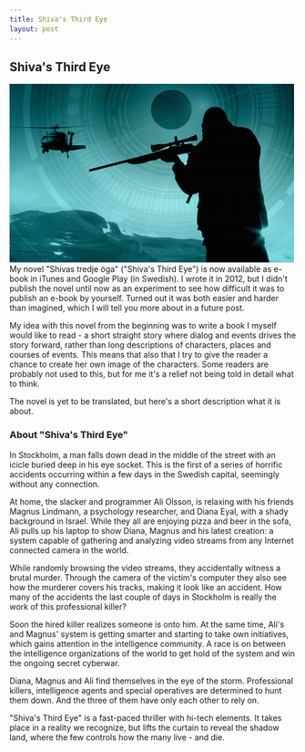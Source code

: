 ```yaml
---
title: Shiva's Third Eye
layout: post
---
```

## Shiva's Third Eye
<img src="/images/shivas_detail.jpg" class="shadow img-center" />
My novel "Shivas tredje öga" ("Shiva's Third Eye") is now available as e-book in iTunes and Google Play (in Swedish). I wrote it in 2012, but I didn't publish the novel until now as an experiment to see how difficult it was to publish an e-book by yourself. Turned out it was both easier and harder than imagined, which I will tell you more about in a future post.

My idea with this novel from the beginning was to write a book I myself would like to read - a short straight story where dialog and events drives the story forward, rather than long descriptions of characters, places and courses of events. This means that also that I try to give the reader a chance to create her own image of the characters. Some readers are probably not used to this, but for me it's a relief not being told in detail what to think.

The novel is yet to be translated, but here's a short description what it is about.

### About "Shiva's Third Eye"

In Stockholm, a man falls down dead in the middle of the street with an icicle buried deep in his eye socket. This is the first of a series of horrific accidents occurring within a few days in the Swedish capital, seemingly without any connection.

At home, the slacker and programmer Ali Olsson, is relaxing with his friends Magnus Lindmann, a psychology researcher, and Diana Eyal, with a shady background in Israel. While they all are enjoying pizza and beer in the sofa, Ali pulls up his laptop to show Diana, Magnus and his latest creation: a system capable of gathering and analyzing video streams from any Internet connected camera in the world.

While randomly browsing the video streams, they accidentally witness a brutal murder. Through the camera of the victim's computer they also see how the murderer covers his tracks, making it look like an accident. How many of the accidents the last couple of days in Stockholm is really the work of this professional killer?

Soon the hired killer realizes someone is onto him. At the same time, Ali's and Magnus' system is getting smarter and starting to take own initiatives, which gains attention in the intelligence community. A race is on between the intelligence organizations of the world to get hold of the system and win the ongoing secret cyberwar.

Diana, Magnus and Ali find themselves in the eye of the storm. Professional killers, intelligence agents and special operatives are determined to hunt them down. And the three of them have only each other to rely on.

"Shiva's Third Eye" is a fast-paced thriller with hi-tech elements. It takes place in a reality we recognize, but lifts the curtain to reveal the shadow land, where the few controls how the many live - and die.